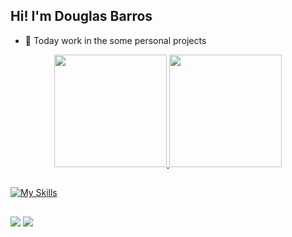 ## Hi! I'm Douglas Barros

- 🔭 Today work in the some personal projects
<div align="center">
  <a href="https://github.com/dgbarros">
  <img height="180em" src="https://github-readme-stats.vercel.app/api?username=dgbarros&show_icons=true&theme=dark&include_all_commits=true&count_private=true"/>
  <img height="180em" src="https://github-readme-stats.vercel.app/api/top-langs/?username=dgbarros&layout=compact&langs_count=7&theme=dark"/>
</div>

##

  [![My Skills](https://skillicons.dev/icons?i=html,css,cs,bootstrap,sass,js,github)](https://skillicons.dev)

##
 
  <div>
    <a href="https://www.instagram.com/dgbarroos/?hl=pt-br" target="_blank"><img src="https://img.shields.io/badge/-Instagram-%23E4405F?style=for-the-badge&logo=instagram&logoColor=white" target="_blank"></a>
    <a href="https://www.linkedin.com/in/douglas-barros-867125226/" target="_blank"><img src="https://img.shields.io/badge/-LinkedIn-%230077B5?style=for-the-badge&logo=linkedin&logoColor=white" target="_blank"></a> 
